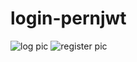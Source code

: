 # login-pernjwt
![log pic](https://user-images.githubusercontent.com/99894721/233477907-57673709-2694-4959-b9fe-9a074c6e6bcf.png)
![register pic](https://user-images.githubusercontent.com/99894721/233478044-da9bd217-979e-4b7e-8160-e424fb874c57.png)
